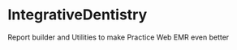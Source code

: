 IntegrativeDentistry
====================

Report builder and Utilities to make Practice Web EMR even better
